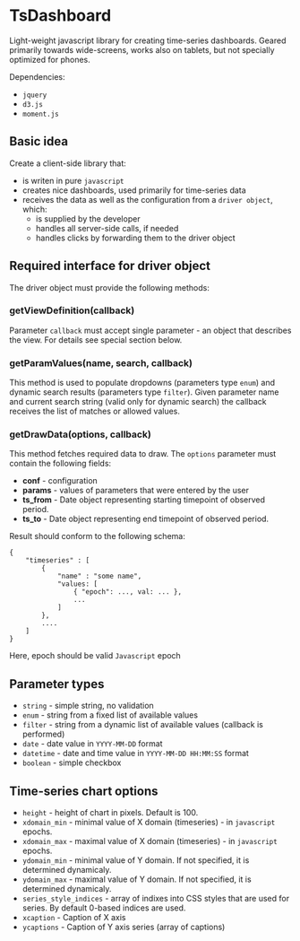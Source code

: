 # TsDashboard

Light-weight javascript library for creating time-series dashboards. 
Geared primarily towards wide-screens, works also on tablets,
but not specially optimized for phones.

Dependencies:

- `jquery`
- `d3.js`
- `moment.js`

## Basic idea

Create a client-side library that:

- is writen in pure `javascript`
- creates nice dashboards, used primarily for time-series data
- receives the data as well as the configuration from a `driver object`, which:
    - is supplied by the developer
    - handles all server-side calls, if needed
    - handles clicks by forwarding them to the driver object

## Required interface for driver object

The driver object must provide the following methods:

### getViewDefinition(callback)

Parameter `callback` must accept single parameter - an object that describes the view. For details see special section below.

### getParamValues(name, search, callback)

This method is used to populate dropdowns (parameters type `enum`) 
and dynamic search results (parameters type `filter`). Given parameter name 
and current search string (valid only for dynamic search)
the callback receives the list of matches or allowed values.

### getDrawData(options, callback)

This method fetches required data to draw. The `options` parameter must contain the following fields:

- **conf** - configuration 
- **params** - values of parameters that were entered by the user
- **ts_from** - Date object representing starting timepoint of observed period.
- **ts_to** - Date object representing end timepoint of observed period.

Result should conform to the following schema:

``````
{
    "timeseries" : [
        { 
            "name" : "some name",
            "values: [
                { "epoch": ..., val: ... },
                ...
            ]
        },
        ....
    ]
}
``````

Here, epoch should be valid `Javascript` epoch

## Parameter types

- `string` - simple string, no validation
- `enum` - string from a fixed list of available values
- `filter` - string from a dynamic list of available values (callback is performed)
- `date` - date value in `YYYY-MM-DD` format
- `datetime` - date and time value in `YYYY-MM-DD HH:MM:SS` format
- `boolean` - simple checkbox

## Time-series chart options

- `height` - height of chart in pixels. Default is 100.
- `xdomain_min` - minimal value of X domain (timeseries) - in `javascript` epochs.
- `xdomain_max` - maximal value of X domain (timeseries) - in `javascript` epochs.
- `ydomain_min` - minimal value of Y domain. If not specified, it is determined dynamicaly.
- `ydomain_max` - maximal value of Y domain. If not specified, it is determined dynamicaly.
- `series_style_indices` - array of indixes into CSS styles that are used for series. By default 0-based indices are used.
- `xcaption` - Caption of X axis
- `ycaptions` - Caption of Y axis series (array of captions)
